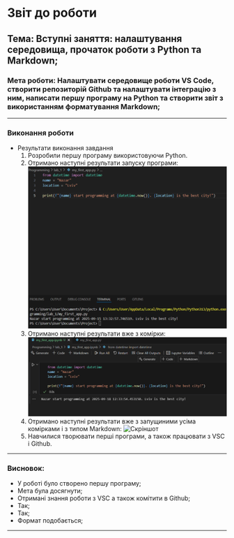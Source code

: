 # Звіт до роботи
## Тема: Вступні заняття: налаштування середовища, прочаток роботи з Python та Markdown;
### Мета роботи: Налаштувати середовище роботи VS Code, створити репозиторій Github та налаштувати інтеграцію з ним, написати першу програму на Python та створити звіт з використанням форматування Markdown;

---
### Виконання роботи
* Результати виконання завдання
    1. Розробили першу програму використовуючи Python.
    1. Отримано наступні результати запуску програми: ![Скріншот](https://raw.githubusercontent.com/Nazar175/Programming/main/picture/Знімок%20екрана%202025-09-15%20135156.png)
    1. Отримано наступні результати вже з комірки: ![Скріншот](https://raw.githubusercontent.com/Nazar175/Programming/refs/heads/main/picture/%D0%97%D0%BD%D1%96%D0%BC%D0%BE%D0%BA%20%D0%B5%D0%BA%D1%80%D0%B0%D0%BD%D0%B0%202025-09-18%20123710.png)
    1. Отримано наступні результати вже з запущиними усіма комірками і з типом Markdown: ![Скріншот]()
    1. Навчилися творювати перші програми, а також працювати з VSC і Github.

---
### Висновок:
- У роботі було створено першу програму;
- Мета була досягнути;
- Отримані знання роботи з VSC а також комітити в Github;
- Так;
- Так;
- Формат подобається;
---